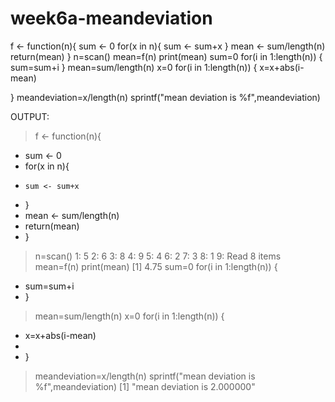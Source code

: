 # week6a-meandeviation
f <- function(n){
  sum <- 0
  for(x in n){
    sum <- sum+x
  }
  mean <- sum/length(n)
  return(mean)
}
n=scan()
mean=f(n)
print(mean)
sum=0
for(i in 1:length(n)) {
  sum=sum+i
}
mean=sum/length(n)
x=0
for(i in 1:length(n)) {
  x=x+abs(i-mean)
 
}
meandeviation=x/length(n)
sprintf("mean deviation is %f",meandeviation)


OUTPUT:
> f <- function(n){
+   sum <- 0
+   for(x in n){
+     sum <- sum+x
+   }
+   mean <- sum/length(n)
+   return(mean)
+ }
> n=scan()
1: 5
2: 6
3: 8
4: 9
5: 4
6: 2
7: 3
8: 1
9: 
Read 8 items
> mean=f(n)
> print(mean)
[1] 4.75
> sum=0
> for(i in 1:length(n)) {
+   sum=sum+i
+ }
> mean=sum/length(n)
> x=0
> for(i in 1:length(n)) {
+   x=x+abs(i-mean)
+   
+ }
> meandeviation=x/length(n)
> sprintf("mean deviation is %f",meandeviation)
[1] "mean deviation is 2.000000"
> 
